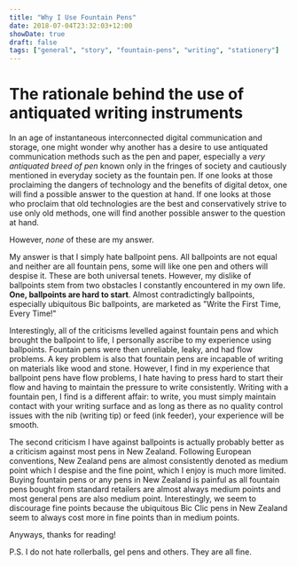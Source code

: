 ```yaml
---
title: "Why I Use Fountain Pens"
date: 2018-07-04T23:32:03+12:00
showDate: true
draft: false
tags: ["general", "story", "fountain-pens", "writing", "stationery"]
---
```


# The rationale behind the use of antiquated writing instruments

In an age of instantaneous interconnected digital communication and storage, one might wonder why another has a desire to use antiquated communication methods such as the pen and paper, especially a _very antiquated breed of pen_ known only in the fringes of society and cautiously mentioned in everyday society as the fountain pen. If one looks at those proclaiming the dangers of technology and the benefits of digital detox, one will find a possible answer to the question at hand. If one looks at those who proclaim that old technologies are the best and conservatively strive to use only old methods, one will find another possible answer to the question at hand.

However, _none_ of these are my answer.

My answer is that I simply hate ballpoint pens. All ballpoints are not equal and neither are all fountain pens, some will like one pen and others will despise it. These are both universal tenets. However, my dislike of ballpoints stem from two obstacles I constantly encountered in my own life. __One, ballpoints are hard to start__. Almost contradictingly ballpoints, especially ubiquitous Bic ballpoints, are marketed as "Write the First Time, Every Time!"

Interestingly, all of the criticisms levelled against fountain pens and which brought the ballpoint to life, I personally ascribe to my experience using ballpoints. Fountain pens were then unreliable, leaky, and had flow problems. A key problem is also that fountain pens are incapable of writing on materials like wood and stone. However, I find in my experience that ballpoint pens have flow problems, I hate having to press hard to start their flow and having to maintain the pressure to write consistently. Writing with a fountain pen, I find is a different affair: to write, you must simply maintain contact with your writing surface and as long as there as no quality control issues with the nib (writing tip) or feed (ink feeder), your experience will be smooth.

The second criticism I have against ballpoints is actually probably better as a criticism against most pens in New Zealand. Following European conventions, New Zealand pens are almost consistently denoted as medium point which I despise and the fine point, which I enjoy is much more limited. Buying fountain pens or any pens in New Zealand is painful as all fountain pens bought from standard retailers are almost always medium points and most general pens are also medium point. Interestingly, we seem to discourage fine points because the ubiquitous Bic Clic pens in New Zealand seem to always cost more in fine points than in medium points.

Anyways, thanks for reading!

P.S. I do not hate rollerballs, gel pens and others. They are all fine.